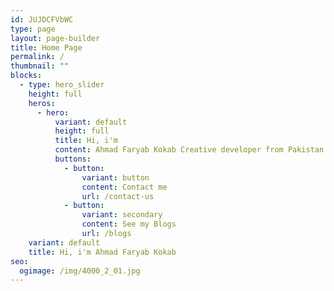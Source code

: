 ```yaml
---
id: JUJDCFVbWC
type: page
layout: page-builder
title: Home Page
permalink: /
thumbnail: ""
blocks:
  - type: hero_slider
    height: full
    heros:
      - hero:
          variant: default
          height: full
          title: Hi, i'm
          content: Ahmad Faryab Kokab Creative developer from Pakistan. I will help you overcome your technical challanges..
          buttons:
            - button:
                variant: button
                content: Contact me
                url: /contact-us
            - button:
                variant: secondary
                content: See my Blogs
                url: /blogs
    variant: default
    title: Hi, i'm Ahmad Faryab Kokab
seo:
  ogimage: /img/4000_2_01.jpg
---
```

